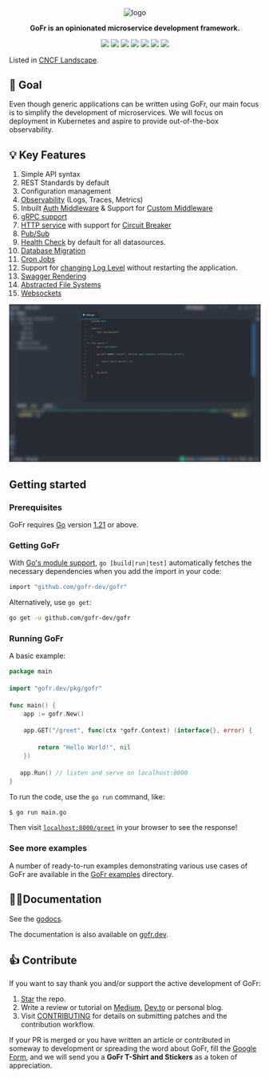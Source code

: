 <p align="center">
<img align="center" width="300" alt="logo" src="https://github.com/gofr-dev/gofr/assets/44036979/916fe7b1-42fb-4af1-9e0b-4a7a064c243c">
</p>
<p align="center"><b>
GoFr is an opinionated microservice development framework.</b></p>

<div align=center>
<a href="https://pkg.go.dev/gofr.dev"><img src="https://img.shields.io/badge/%F0%9F%93%9A%20godoc-pkg-00ACD7.svg?color=00ACD7&style=flat-square"></a>
<a href="https://gofr.dev/docs"><img src="https://img.shields.io/badge/%F0%9F%92%A1%20gofr-docs-00ACD7.svg?style=flat-square"></a>
<a href="https://codeclimate.com/github/gofr-dev/gofr/maintainability"><img src="https://api.codeclimate.com/v1/badges/58c8d0443a3d08c59c07/maintainability" /></a>
<a href="https://codeclimate.com/github/gofr-dev/gofr/test_coverage"><img src="https://api.codeclimate.com/v1/badges/58c8d0443a3d08c59c07/test_coverage" /></a>
<a href="https://goreportcard.com/report/gofr.dev"><img src="https://goreportcard.com/badge/gofr.dev"></a>
<a href="https://opensource.org/licenses/Apache-2.0"><img src="https://img.shields.io/badge/License-Apache_2.0-blue.svg"></a>
<a href="https://discord.gg/wsaSkQTdgq"><img src="https://img.shields.io/badge/discord-join-7289DA.svg?logo=discord&longCache=true&style=flat" /></a>
</div>

Listed in [CNCF Landscape](https://landscape.cncf.io/?selected=go-fr).

## 🎯 Goal
Even though generic applications can be written using GoFr, our main focus is to simplify the development of microservices.
We will focus on deployment in Kubernetes and aspire to provide out-of-the-box observability.

## 💡 Key Features

1. Simple API syntax
2. REST Standards by default
3. Configuration management
4. [Observability](https://gofr.dev/docs/quick-start/observability) (Logs, Traces, Metrics)
5. Inbuilt [Auth Middleware](https://gofr.dev/docs/advanced-guide/http-authentication) & Support for [Custom Middleware](https://gofr.dev/docs/advanced-guide/middlewares)
6. [gRPC support](https://gofr.dev/docs/advanced-guide/grpc)
7. [HTTP service](https://gofr.dev/docs/advanced-guide/http-communication) with support for [Circuit Breaker](https://gofr.dev/docs/advanced-guide/circuit-breaker)
8. [Pub/Sub](https://gofr.dev/docs/advanced-guide/using-publisher-subscriber)
9. [Health Check](https://gofr.dev/docs/advanced-guide/monitoring-service-health) by default for all datasources.
10. [Database Migration](https://gofr.dev/docs/advanced-guide/handling-data-migrations)
11. [Cron Jobs](https://gofr.dev/docs/advanced-guide/using-cron)
12. Support for [changing Log Level](https://gofr.dev/docs/advanced-guide/remote-log-level-change) without restarting the application.
13. [Swagger Rendering](https://gofr.dev/docs/advanced-guide/swagger-documentation)
14. [Abstracted File Systems](https://gofr.dev/docs/advanced-guide/handling-file)
15. [Websockets](https://gofr.dev/docs/advanced-guide/handling-file)

![banner.gif](.github/banner.gif)

## Getting started
### Prerequisites
GoFr requires [Go](https://go.dev/) version [1.21](https://go.dev/doc/devel/release#go1.21.0) or above.

### Getting GoFr
With [Go's module support](https://go.dev/wiki/Modules#how-to-use-modules), `go [build|run|test]` automatically fetches the necessary dependencies when you add the import in your code:

```sh
import "github.com/gofr-dev/gofr"
```



Alternatively, use `go get`:

```sh
go get -u github.com/gofr-dev/gofr
```
### Running GoFr
A basic example:
```go
package main

import "gofr.dev/pkg/gofr"

func main() {
    app := gofr.New()

    app.GET("/greet", func(ctx *gofr.Context) (interface{}, error) {

        return "Hello World!", nil
    })

   app.Run() // listen and serve on localhost:8000 
}
```

To run the code, use the `go run` command, like:

```sh
$ go run main.go
```

Then visit [`localhost:8000/greet`](http://localhost:8000/greet) in your browser to see the response!

### See more examples
A number of ready-to-run examples demonstrating various use cases of GoFr are available in the [GoFr examples](https://github.com/gofr-dev/gofr/tree/development/examples) directory.

## 👩‍💻Documentation
See the  [godocs](https://pkg.go.dev/gofr.dev).

The documentation is also available on  [gofr.dev](https://gofr.dev/docs).

## 👍 Contribute
If you want to say thank you and/or support the active development of GoFr:

1. [Star](https://docs.github.com/en/get-started/exploring-projects-on-github/saving-repositories-with-stars) the repo.
2. Write a review or tutorial on [Medium](https://medium.com/), [Dev.to](https://dev.to/) or personal blog.
3. Visit [CONTRIBUTING](CONTRIBUTING.md) for details on submitting patches and the contribution workflow.

If your PR is merged or you have written an article or contributed in someway to development or spreading the word about GoFr, fill the [Google Form](https://forms.gle/R1Yz7ZzY3U5WWTgy5), and we will send you a <b>GoFr T-Shirt and Stickers</b> as a token of appreciation.
